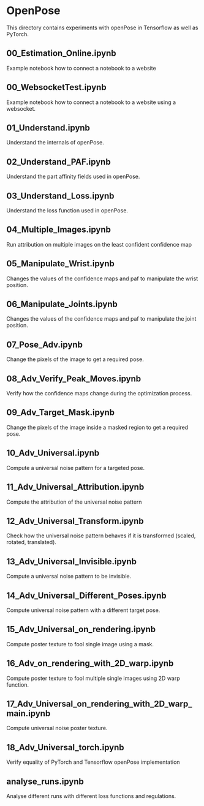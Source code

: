 # OpenPose

This directory contains experiments with openPose in Tensorflow as well as PyTorch.

## 00_Estimation_Online.ipynb

Example notebook how to connect a notebook to a website

## 00_WebsocketTest.ipynb

Example notebook how to connect a notebook to a website using a websocket.

## 01_Understand.ipynb

Understand the internals of openPose.

## 02_Understand_PAF.ipynb

Understand the part affinity fields used in openPose.

## 03_Understand_Loss.ipynb

Understand the loss function used in openPose.

## 04_Multiple_Images.ipynb

Run attribution on multiple images on the least confident confidence map

## 05_Manipulate_Wrist.ipynb

Changes the values of the confidence maps and paf to manipulate the wrist position.

## 06_Manipulate_Joints.ipynb

Changes the values of the confidence maps and paf to manipulate the joint position.

## 07_Pose_Adv.ipynb

Change the pixels of the image to get a required pose.

## 08_Adv_Verify_Peak_Moves.ipynb

Verify how the confidence maps change during the optimization process.

## 09_Adv_Target_Mask.ipynb

Change the pixels of the image inside a masked region to get a required pose.

## 10_Adv_Universal.ipynb

Compute a universal noise pattern for a targeted pose.

## 11_Adv_Universal_Attribution.ipynb

Compute the attribution of the universal noise pattern

## 12_Adv_Universal_Transform.ipynb

Check how the universal noise pattern behaves if it is transformed
(scaled, rotated, translated).

## 13_Adv_Universal_Invisible.ipynb

Compute a universal noise pattern to be invisible.

## 14_Adv_Universal_Different_Poses.ipynb

Compute universal noise pattern with a different target pose.

## 15_Adv_Universal_on_rendering.ipynb

Compute poster texture to fool single image using a mask.

## 16_Adv_on_rendering_with_2D_warp.ipynb

Compute poster texture to fool multiple single images using 2D warp function.

## 17_Adv_Universal_on_rendering_with_2D_warp_main.ipynb

Compute universal noise poster texture.

## 18_Adv_Universal_torch.ipynb

Verify equality of PyTorch and Tensorflow openPose implementation

## analyse_runs.ipynb

Analyse different runs with different loss functions and regulations.

